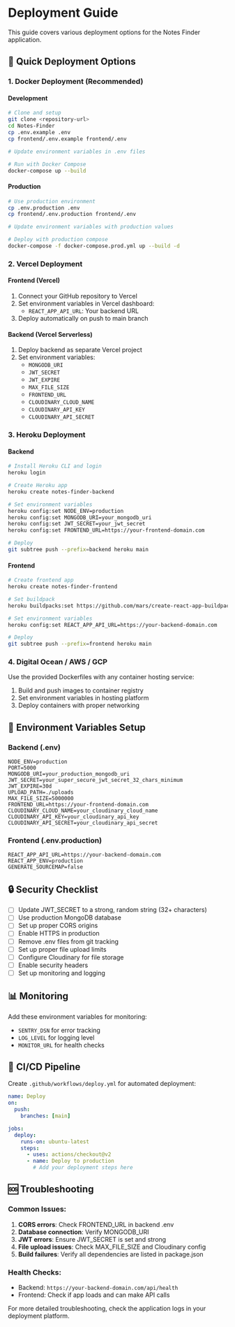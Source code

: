 # Deployment Guide

This guide covers various deployment options for the Notes Finder application.

## 🚀 Quick Deployment Options

### 1. Docker Deployment (Recommended)

#### Development
```bash
# Clone and setup
git clone <repository-url>
cd Notes-Finder
cp .env.example .env
cp frontend/.env.example frontend/.env

# Update environment variables in .env files

# Run with Docker Compose
docker-compose up --build
```

#### Production
```bash
# Use production environment
cp .env.production .env
cp frontend/.env.production frontend/.env

# Update environment variables with production values

# Deploy with production compose
docker-compose -f docker-compose.prod.yml up --build -d
```

### 2. Vercel Deployment

#### Frontend (Vercel)
1. Connect your GitHub repository to Vercel
2. Set environment variables in Vercel dashboard:
   - `REACT_APP_API_URL`: Your backend URL
3. Deploy automatically on push to main branch

#### Backend (Vercel Serverless)
1. Deploy backend as separate Vercel project
2. Set environment variables:
   - `MONGODB_URI`
   - `JWT_SECRET`
   - `JWT_EXPIRE`
   - `MAX_FILE_SIZE`
   - `FRONTEND_URL`
   - `CLOUDINARY_CLOUD_NAME`
   - `CLOUDINARY_API_KEY`
   - `CLOUDINARY_API_SECRET`

### 3. Heroku Deployment

#### Backend
```bash
# Install Heroku CLI and login
heroku login

# Create Heroku app
heroku create notes-finder-backend

# Set environment variables
heroku config:set NODE_ENV=production
heroku config:set MONGODB_URI=your_mongodb_uri
heroku config:set JWT_SECRET=your_jwt_secret
heroku config:set FRONTEND_URL=https://your-frontend-domain.com

# Deploy
git subtree push --prefix=backend heroku main
```

#### Frontend
```bash
# Create frontend app
heroku create notes-finder-frontend

# Set buildpack
heroku buildpacks:set https://github.com/mars/create-react-app-buildpack.git

# Set environment variables
heroku config:set REACT_APP_API_URL=https://your-backend-domain.com

# Deploy
git subtree push --prefix=frontend heroku main
```

### 4. Digital Ocean / AWS / GCP

Use the provided Dockerfiles with any container hosting service:

1. Build and push images to container registry
2. Set environment variables in hosting platform
3. Deploy containers with proper networking

## 🔧 Environment Variables Setup

### Backend (.env)
```env
NODE_ENV=production
PORT=5000
MONGODB_URI=your_production_mongodb_uri
JWT_SECRET=your_super_secure_jwt_secret_32_chars_minimum
JWT_EXPIRE=30d
UPLOAD_PATH=./uploads
MAX_FILE_SIZE=5000000
FRONTEND_URL=https://your-frontend-domain.com
CLOUDINARY_CLOUD_NAME=your_cloudinary_cloud_name
CLOUDINARY_API_KEY=your_cloudinary_api_key
CLOUDINARY_API_SECRET=your_cloudinary_api_secret
```

### Frontend (.env.production)
```env
REACT_APP_API_URL=https://your-backend-domain.com
REACT_APP_ENV=production
GENERATE_SOURCEMAP=false
```

## 🔒 Security Checklist

- [ ] Update JWT_SECRET to a strong, random string (32+ characters)
- [ ] Use production MongoDB database
- [ ] Set up proper CORS origins
- [ ] Enable HTTPS in production
- [ ] Remove .env files from git tracking
- [ ] Set up proper file upload limits
- [ ] Configure Cloudinary for file storage
- [ ] Enable security headers
- [ ] Set up monitoring and logging

## 📊 Monitoring

Add these environment variables for monitoring:
- `SENTRY_DSN` for error tracking
- `LOG_LEVEL` for logging level
- `MONITOR_URL` for health checks

## 🔄 CI/CD Pipeline

Create `.github/workflows/deploy.yml` for automated deployment:

```yaml
name: Deploy
on:
  push:
    branches: [main]

jobs:
  deploy:
    runs-on: ubuntu-latest
    steps:
      - uses: actions/checkout@v2
      - name: Deploy to production
        # Add your deployment steps here
```

## 🆘 Troubleshooting

### Common Issues:
1. **CORS errors**: Check FRONTEND_URL in backend .env
2. **Database connection**: Verify MONGODB_URI
3. **JWT errors**: Ensure JWT_SECRET is set and strong
4. **File upload issues**: Check MAX_FILE_SIZE and Cloudinary config
5. **Build failures**: Verify all dependencies are listed in package.json

### Health Checks:
- Backend: `https://your-backend-domain.com/api/health`
- Frontend: Check if app loads and can make API calls

For more detailed troubleshooting, check the application logs in your deployment platform.
